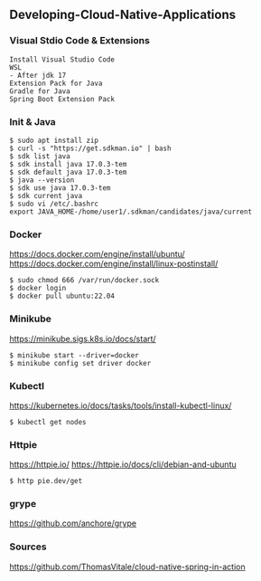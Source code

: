 ## Developing-Cloud-Native-Applications

### Visual Stdio Code & Extensions

    Install Visual Studio Code   
    WSL
    - After jdk 17
    Extension Pack for Java
    Gradle for Java
    Spring Boot Extension Pack


### Init & Java

    $ sudo apt install zip
    $ curl -s "https://get.sdkman.io" | bash
    $ sdk list java
    $ sdk install java 17.0.3-tem
    $ sdk default java 17.0.3-tem
    $ java --version
    $ sdk use java 17.0.3-tem
    $ sdk current java
    $ sudo vi /etc/.bashrc
    export JAVA_HOME-/home/user1/.sdkman/candidates/java/current

### Docker

https://docs.docker.com/engine/install/ubuntu/
https://docs.docker.com/engine/install/linux-postinstall/

    $ sudo chmod 666 /var/run/docker.sock
    $ docker login
    $ docker pull ubuntu:22.04

### Minikube

https://minikube.sigs.k8s.io/docs/start/

    $ minikube start --driver=docker
    $ minikube config set driver docker

### Kubectl

https://kubernetes.io/docs/tasks/tools/install-kubectl-linux/

    $ kubectl get nodes

### Httpie

https://httpie.io/
https://httpie.io/docs/cli/debian-and-ubuntu

    $ http pie.dev/get

### grype 

https://github.com/anchore/grype

### Sources

https://github.com/ThomasVitale/cloud-native-spring-in-action

